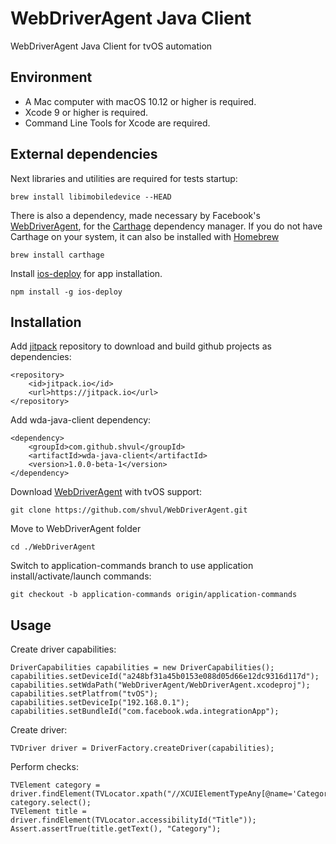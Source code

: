 # WebDriverAgent Java Client
WebDriverAgent Java Client for tvOS automation

## Environment

* A Mac computer with macOS 10.12 or higher is required.
* Xcode 9 or higher is required.
* Command Line Tools for Xcode are required.

## External dependencies

Next libraries and utilities are required for tests startup:
```
brew install libimobiledevice --HEAD

```

There is also a dependency, made necessary by Facebook's [WebDriverAgent](https://github.com/facebook/WebDriverAgent),
for the [Carthage](https://github.com/Carthage/Carthage) dependency manager. If you
do not have Carthage on your system, it can also be installed with
[Homebrew](http://brew.sh/)

```
brew install carthage
```

Install [ios-deploy](https://github.com/phonegap/ios-deploy) for app installation.

```
npm install -g ios-deploy
```
## Installation

Add [jitpack](https://jitpack.io) repository to download and build github projects as dependencies:
```
<repository>
    <id>jitpack.io</id>
    <url>https://jitpack.io</url>
</repository>
```
Add wda-java-client dependency:
```
<dependency>
    <groupId>com.github.shvul</groupId>
    <artifactId>wda-java-client</artifactId>
    <version>1.0.0-beta-1</version>
</dependency>
```
Download [WebDriverAgent](https://github.com/shvul/WebDriverAgent) with tvOS support:
```
git clone https://github.com/shvul/WebDriverAgent.git
```
Move to WebDriverAgent folder
```
cd ./WebDriverAgent
```
Switch to application-commands branch to use application install/activate/launch commands:
```
git checkout -b application-commands origin/application-commands
```

## Usage

Create driver capabilities:
```
DriverCapabilities capabilities = new DriverCapabilities();
capabilities.setDeviceId("a248bf31a45b0153e088d05d66e12dc9316d117d");
capabilities.setWdaPath("WebDriverAgent/WebDriverAgent.xcodeproj");
capabilities.setPlatfrom("tvOS");
capabilities.setDeviceIp("192.168.0.1");
capabilities.setBundleId("com.facebook.wda.integrationApp");
```

Create driver:
```
TVDriver driver = DriverFactory.createDriver(capabilities);
```
Perform checks:
```
TVElement category = driver.findElement(TVLocator.xpath("//XCUIElementTypeAny[@name='Category']"));
category.select();
TVElement title = driver.findElement(TVLocator.accessibilityId("Title"));
Assert.assertTrue(title.getText(), "Category");
```
